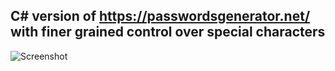 ## C# version of https://passwordsgenerator.net/ with finer grained control over special characters
![Screenshot](https://github.com/jahatfi/random-password-generator/blob/main/screenshot.jpg?raw=true)